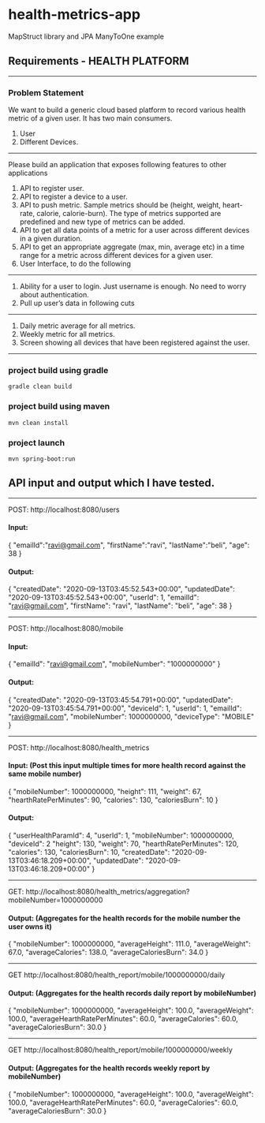 # health-metrics-app
 MapStruct library and JPA ManyToOne example

## Requirements - HEALTH PLATFORM
------------------------------------------------------------------------------------------------------------------------------------------------------------------------
### Problem Statement
We want to build a generic cloud based platform to record various health metric of a given user.
It has two main consumers.
1. User
2. Different Devices.
------------------------------------------------------------------------------------------------------------------------------------------------------------------------
Please build an application that exposes following features to other applications
1. API to register user.
2. API to register a device to a user.
3. API to push metric. Sample metrics should be (height, weight, heart-rate, calorie, calorie-burn). The type of metrics supported are predefined and new type of metrics can be added.
4. API to get all data points of a metric for a user across different devices in a given duration.
5. API to get an appropriate aggregate (max, min, average etc) in a time range for a metric across different devices for a given user.
6. User Interface, to do the following
------------------------------------------------------------------------------------------------------------------------------------------------------------------------
1. Ability for a user to login. Just username is enough. No need to worry about authentication.
2. Pull up user’s data in following cuts
------------------------------------------------------------------------------------------------------------------------------------------------------------------------
1. Daily metric average for all metrics.
2. Weekly metric for all metrics.
3. Screen showing all devices that have been registered against the user. 
------------------------------------------------------------------------------------------------------------------------------------------------------------------------

### project build using gradle 
`gradle clean build`
### project build using maven
`mvn clean install`

### project launch
`mvn spring-boot:run`

## API input and output which I have tested.
----------------------------------------------------------------------------------------------------
POST:  http://localhost:8080/users
#### Input:
{
    "emailId":"ravi@gmail.com",
    "firstName":"ravi",
    "lastName":"beli",
    "age": 38
}   
#### Output:
{
    "createdDate": "2020-09-13T03:45:52.543+00:00",
    "updatedDate": "2020-09-13T03:45:52.543+00:00",
    "userId": 1,
    "emailId": "ravi@gmail.com",
    "firstName": "ravi",
    "lastName": "beli",
    "age": 38
}

-----------------------------------------------------------------------------------------------------
POST: http://localhost:8080/mobile
#### Input:
{
    "emailId": "ravi@gmail.com",
    "mobileNumber": "1000000000"
}
#### Output:
{
    "createdDate": "2020-09-13T03:45:54.791+00:00",
    "updatedDate": "2020-09-13T03:45:54.791+00:00",
    "deviceId": 1,
    "userId": 1,
    "emailId": "ravi@gmail.com",
    "mobileNumber": 1000000000,
    "deviceType": "MOBILE"
}

-----------------------------------------------------------------------------------------------------
POST: http://localhost:8080/health_metrics
#### Input: (Post this input multiple times for more health record against the same mobile number)
{
	  "mobileNumber": 1000000000,
	  "height": 111,
	  "weight": 67,
	  "hearthRatePerMinutes": 90,
	  "calories": 130,
	  "caloriesBurn": 10
}
#### Output:
{
    "userHealthParamId": 4,
    "userId": 1,
    "mobileNumber": 1000000000,
    "deviceId": 2
    "height": 130,
    "weight": 70,
    "hearthRatePerMinutes": 120,
    "calories": 130,
    "caloriesBurn": 10,
    "createdDate": "2020-09-13T03:46:18.209+00:00",
    "updatedDate": "2020-09-13T03:46:18.209+00:00"
}

----------------------------------------------------------------------------------------------
GET: http://localhost:8080/health_metrics/aggregation?mobileNumber=1000000000
#### Output: (Aggregates for the health records for the mobile number the user owns it)
{
    "mobileNumber": 1000000000,
    "averageHeight": 111.0,
    "averageWeight": 67.0,
    "averageCalories": 138.0,
    "averageCaloriesBurn": 34.0
}

----------------------------------------------------------------------------------------------
GET http://localhost:8080/health_report/mobile/1000000000/daily
#### Output: (Aggregates for the health records daily report by mobileNumber)
{
    "mobileNumber": 1000000000,
    "averageHeight": 100.0,
    "averageWeight": 100.0,
    "averageHearthRatePerMinutes": 60.0,
    "averageCalories": 60.0,
    "averageCaloriesBurn": 30.0
}

----------------------------------------------------------------------------------------------
GET http://localhost:8080/health_report/mobile/1000000000/weekly
#### Output: (Aggregates for the health records weekly report by mobileNumber)
{
    "mobileNumber": 1000000000,
    "averageHeight": 100.0,
    "averageWeight": 100.0,
    "averageHearthRatePerMinutes": 60.0,
    "averageCalories": 60.0,
    "averageCaloriesBurn": 30.0
}
